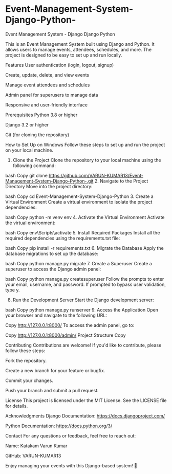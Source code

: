 # Event-Management-System-Django-Python-
Event Management System - Django
Django
Python

This is an Event Management System built using Django and Python. It allows users to manage events, attendees, schedules, and more. The project is designed to be easy to set up and run locally.

Features
User authentication (login, logout, signup)

Create, update, delete, and view events

Manage event attendees and schedules

Admin panel for superusers to manage data

Responsive and user-friendly interface

Prerequisites
Python 3.8 or higher

Django 3.2 or higher

Git (for cloning the repository)

How to Set Up on Windows
Follow these steps to set up and run the project on your local machine.

1. Clone the Project
Clone the repository to your local machine using the following command:

bash
Copy
git clone https://github.com/VARUN-KUMAR13/Event-Management-System-Django-Python-.git
2. Navigate to the Project Directory
Move into the project directory:

bash
Copy
cd Event-Management-System-Django-Python
3. Create a Virtual Environment
Create a virtual environment to isolate the project dependencies:

bash
Copy
python -m venv env
4. Activate the Virtual Environment
Activate the virtual environment:

bash
Copy
env\Scripts\activate
5. Install Required Packages
Install all the required dependencies using the requirements.txt file:

bash
Copy
pip install -r requirements.txt
6. Migrate the Database
Apply the database migrations to set up the database:

bash
Copy
python manage.py migrate
7. Create a Superuser
Create a superuser to access the Django admin panel:

bash
Copy
python manage.py createsuperuser
Follow the prompts to enter your email, username, and password. If prompted to bypass user validation, type y.

8. Run the Development Server
Start the Django development server:

bash
Copy
python manage.py runserver
9. Access the Application
Open your browser and navigate to the following URL:

Copy
http://127.0.0.1:8000/
To access the admin panel, go to:

Copy
http://127.0.0.1:8000/admin/
Project Structure
Copy

Contributing
Contributions are welcome! If you'd like to contribute, please follow these steps:

Fork the repository.

Create a new branch for your feature or bugfix.

Commit your changes.

Push your branch and submit a pull request.

License
This project is licensed under the MIT License. See the LICENSE file for details.

Acknowledgments
Django Documentation: https://docs.djangoproject.com/

Python Documentation: https://docs.python.org/3/

Contact
For any questions or feedback, feel free to reach out:

Name: Katakam Varun Kumar

GitHub: VARUN-KUMAR13

Enjoy managing your events with this Django-based system! 🎉

